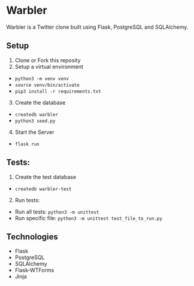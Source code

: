 # Warbler
Warbler is a Twitter clone built using Flask, PostgreSQL and SQLAlchemy. 

## Setup
1. Clone or Fork this reposity
2. Setup a virtual environment
* ```python3 -m venv venv```
* ```source venv/bin/activate```
* ```pip3 install -r requirements.txt```
3. Create the database
* ```createdb warbler```
* ```python3 seed.py```
4. Start the Server
* ```flask run```

## Tests: 

1. Create the test database
* ```createdb warbler-test```
2. Run tests:
* Run all tests: ```python3 -m unittest```
* Run specific file: ```python3 -m unittest test_file_to_run.py```

## Technologies
* Flask
* PostgreSQL
* SQLAlchemy
* Flask-WTForms
* Jinja
